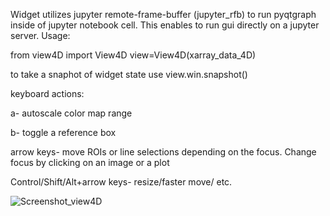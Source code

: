 Widget utilizes jupyter remote-frame-buffer (jupyter_rfb) to run pyqtgraph inside of jupyter notebook cell. This enables to run gui directly on a jupyter server. Usage:

from view4D import View4D
view=View4D(xarray_data_4D)

to take a snaphot of widget state use view.win.snapshot()

keyboard actions:

a- autoscale color map range

b- toggle a reference box

arrow keys- move ROIs or line selections depending on the focus. Change focus by clicking on an image or a plot

Control/Shift/Alt+arrow keys- resize/faster move/ etc.

![Screenshot_view4D](https://github.com/user-attachments/assets/b5424b06-8901-442e-9d84-09a6abafaffb)
